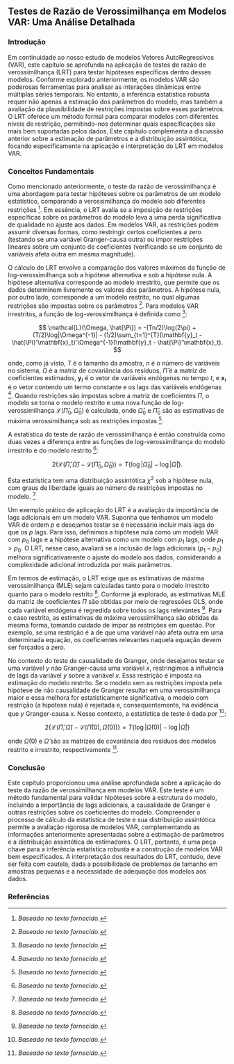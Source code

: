 ## Testes de Razão de Verossimilhança em Modelos VAR: Uma Análise Detalhada
### Introdução
Em continuidade ao nosso estudo de modelos Vetores AutoRegressivos (VAR), este capítulo se aprofunda na aplicação de testes de razão de verossimilhança (LRT) para testar hipóteses específicas dentro desses modelos. Conforme explorado anteriormente, os modelos VAR são poderosas ferramentas para analisar as interações dinâmicas entre múltiplas séries temporais. No entanto, a inferência estatística robusta requer não apenas a estimação dos parâmetros do modelo, mas também a avaliação da plausibilidade de restrições impostas sobre esses parâmetros. O LRT oferece um método formal para comparar modelos com diferentes níveis de restrição, permitindo-nos determinar quais especificações são mais bem suportadas pelos dados. Este capítulo complementa a discussão anterior sobre a estimação de parâmetros e a distribuição assintótica, focando especificamente na aplicação e interpretação do LRT em modelos VAR.

### Conceitos Fundamentais
Como mencionado anteriormente, o teste da razão de verossimilhança é uma abordagem para testar hipóteses sobre os parâmetros de um modelo estatístico, comparando a verossimilhança do modelo sob diferentes restrições [^1]. Em essência, o LRT avalia se a imposição de restrições específicas sobre os parâmetros do modelo leva a uma perda significativa de qualidade no ajuste aos dados. Em modelos VAR, as restrições podem assumir diversas formas, como restringir certos coeficientes a zero (testando se uma variável Granger-causa outra) ou impor restrições lineares sobre um conjunto de coeficientes (verificando se um conjunto de variáveis afeta outra em mesma magnitude).

O cálculo do LRT envolve a comparação dos valores máximos da função de log-verossimilhança sob a hipótese alternativa e sob a hipótese nula. A hipótese alternativa corresponde ao modelo irrestrito, que permite que os dados determinem livremente os valores dos parâmetros. A hipótese nula, por outro lado, corresponde a um modelo restrito, no qual algumas restrições são impostas sobre os parâmetros [^1]. Para modelos VAR irrestritos, a função de log-verossimilhança é definida como [^1]:

$$
\mathcal{L}(\Omega, \hat{\Pi}) = -(Tn/2)\log(2\pi) + (T/2)\log|\Omega^{-1}| - (1/2)\sum_{t=1}^{T}(\mathbf{y}_t - \hat{\Pi}'\mathbf{x}_t)'\Omega^{-1}(\mathbf{y}_t - \hat{\Pi}'\mathbf{x}_t).
$$

onde, como já visto, $T$ é o tamanho da amostra, $n$ é o número de variáveis no sistema, $\Omega$ é a matriz de covariância dos resíduos, $\hat{\Pi}$ é a matriz de coeficientes estimados, $\mathbf{y}_t$ é o vetor de variáveis endógenas no tempo $t$, e $\mathbf{x}_t$ é o vetor contendo um termo constante e os lags das variáveis endógenas [^1]. Quando restrições são impostas sobre a matriz de coeficientes $\Pi$, o modelo se torna o modelo restrito e uma nova função de log-verossimilhança $\mathcal{L}(\hat{\Pi}_0, \hat{\Omega}_0)$  é calculada, onde $\hat{\Omega}_0$ e $\hat{\Pi}_0$ são as estimativas de máxima verossimilhança sob as restrições impostas [^1].

A estatística do teste de razão de verossimilhança é então construída como duas vezes a diferença entre as funções de log-verossimilhança do modelo irrestrito e do modelo restrito [^1]:

$$
2(\mathcal{L}(\hat{\Pi}, \hat{\Omega}) - \mathcal{L}(\hat{\Pi}_0, \hat{\Omega}_0)) = T\{\log|\hat{\Omega}_0| - \log|\hat{\Omega}|\}.
$$

Esta estatística tem uma distribuição assintótica $\chi^2$ sob a hipótese nula, com graus de liberdade iguais ao número de restrições impostas no modelo. [^1]

Um exemplo prático de aplicação do LRT é a avaliação da importância de lags adicionais em um modelo VAR. Suponha que tenhamos um modelo VAR de ordem $p$ e desejamos testar se é necessário incluir mais lags do que os $p$ lags. Para isso, definimos a hipótese nula como um modelo VAR com $p_0$ lags e a hipótese alternativa como um modelo com $p_1$ lags, onde $p_1 > p_0$. O LRT, nesse caso, avaliará se a inclusão de lags adicionais ($p_1 - p_0$) melhora significativamente o ajuste do modelo aos dados, considerando a complexidade adicional introduzida por mais parâmetros.

Em termos de estimação, o LRT exige que as estimativas de máxima verossimilhança (MLE) sejam calculadas tanto para o modelo irrestrito quanto para o modelo restrito [^1]. Conforme já explorado, as estimativas MLE da matriz de coeficientes $\Pi$ são obtidas por meio de regressões OLS, onde cada variável endógena é regredida sobre todos os lags relevantes [^1]. Para o caso restrito, as estimativas de máxima verossimilhança são obtidas da mesma forma, tomando cuidado de impor as restrições em questão. Por exemplo, se uma restrição é a de que uma variável não afeta outra em uma determinada equação, os coeficientes relevantes naquela equação devem ser forçados a zero.

No contexto do teste de causalidade de Granger, onde desejamos testar se uma variável $y$ não Granger-causa uma variável $x$, restringimos a influência de lags da variável $y$ sobre a variável $x$. Essa restrição é imposta na estimação do modelo restrito. Se o modelo sem as restrições imposta pela hipótese de não causalidade de Granger resultar em uma verossimilhança maior e essa melhora for estatisticamente significativa, o modelo com restrição (a hipótese nula) é rejeitada e, consequentemente, há evidência que $y$ Granger-causa $x$. Nesse contexto, a estatística de teste é dada por [^1]:

$$
2\{\mathcal{L}(\hat{\Pi}, \hat{\Omega}) - \mathcal{L}(\hat{\Pi}(0), \hat{\Omega}(0)) \} = T \{\log|\hat{\Omega}(0)| - \log|\hat{\Omega}|\}
$$

onde $\hat{\Omega}(0)$ e $\hat{\Omega}$ são as matrizes de covariância dos resíduos dos modelos restrito e irrestrito, respectivamente [^1].

### Conclusão
Este capítulo proporcionou uma análise aprofundada sobre a aplicação do teste da razão de verossimilhança em modelos VAR. Este teste é um método fundamental para validar hipóteses sobre a estrutura do modelo, incluindo a importância de lags adicionais, a causalidade de Granger e outras restrições sobre os coeficientes do modelo. Compreender o processo de cálculo da estatística de teste e sua distribuição assintótica permite a avaliação rigorosa de modelos VAR, complementando as informações anteriormente apresentadas sobre a estimação de parâmetros e a distribuição assintótica de estimadores. O LRT, portanto, é uma peça chave para a inferência estatística robusta e a construção de modelos VAR bem especificados. A interpretação dos resultados do LRT, contudo, deve ser feita com cautela, dada a possibilidade de problemas de tamanho em amostras pequenas e a necessidade de adequação dos modelos aos dados.

### Referências
[^1]: *Baseado no texto fornecido.*
<!-- END -->
